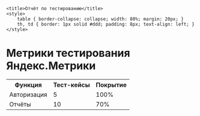 <!DOCTYPE html>
<html>
<head>
    <!-- Yandex.Metrika counter -->
<script type="text/javascript" >
   (function(m,e,t,r,i,k,a){m[i]=m[i]||function(){(m[i].a=m[i].a||[]).push(arguments)};
   m[i].l=1*new Date();
   for (var j = 0; j < document.scripts.length; j++) {if (document.scripts[j].src === r) { return; }}
   k=e.createElement(t),a=e.getElementsByTagName(t)[0],k.async=1,k.src=r,a.parentNode.insertBefore(k,a)})
   (window, document, "script", "https://mc.yandex.ru/metrika/tag.js", "ym");

   ym(102521491, "init", {
        clickmap:true,
        trackLinks:true,
        accurateTrackBounce:true,
        webvisor:true
   });
</script>
<noscript><div><img src="https://mc.yandex.ru/watch/102521491" style="position:absolute; left:-9999px;" alt="" /></div></noscript>
<!-- /Yandex.Metrika counter -->
    <title>Отчёт по тестированию</title>
    <style>
        table { border-collapse: collapse; width: 80%; margin: 20px; }
        th, td { border: 1px solid #ddd; padding: 8px; text-align: left; }
    </style>
</head>
<body>
    <h1>Метрики тестирования Яндекс.Метрики</h1>
    <table>
        <tr><th>Функция</th><th>Тест-кейсы</th><th>Покрытие</th></tr>
        <tr><td>Авторизация</td><td>5</td><td>100%</td></tr>
        <tr><td>Отчёты</td><td>10</td><td>70%</td></tr>
    </table>
</body>
</html>
